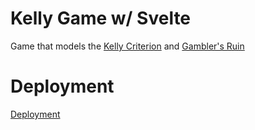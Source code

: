 # Kelly Game w/ Svelte

Game that models the [Kelly Criterion](https://en.wikipedia.org/wiki/Kelly_criterion) and [Gambler's Ruin](https://en.wikipedia.org/wiki/Gambler%27s_ruin)

# Deployment

[Deployment](https://svelte-kelly.vercel.app/)
